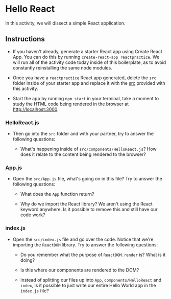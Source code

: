 # Hello React

In this activity, we will dissect a simple React application.

## Instructions

- If you haven't already, generate a starter React app using Create React App. You can do this by running `create-react-app reactpractice`. We will run all of the activity code today inside of this boilerplate, as to avoid constantly reinstalling the same node modules.

- Once you have a `reactpractice` React app generated, delete the `src` folder inside of your starter app and replace it with the [src](Unsolved/src) provided with this activity.

- Start the app by running `npm start` in your terminal, take a moment to study the HTML code being rendered in the browser at [http://localhost:3000](http://localhost:3000).

### HelloReact.js

- Then go into the `src` folder and with your partner, try to answer the following questions:

  - What's happening inside of `src/components/HelloReact.js`? How does it relate to the content being rendered to the browser?

### App.js

- Open the `src/App.js` file, what's going on in this file? Try to answer the following questions:

  - What does the `App` function return?

  - Why do we import the React library? We aren't using the React keyword anywhere. Is it possible to remove this and still have our code work?

### index.js

- Open the `src/index.js` file and go over the code. Notice that we're importing the `ReactDOM` library. Try to answer the following questions:

  - Do you remember what the purpose of `ReactDOM.render` is? What is it doing?

  - Is this where our components are rendered to the DOM?

  - Instead of splitting our files up into `App`, `components/HelloReact` and `index`, is it possible to just write our entire Hello World app in the `index.js` file?
